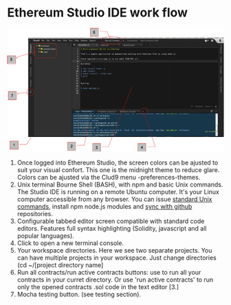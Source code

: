 # Ethereum Studio IDE work flow


![](Ether-Camp2.png)



1.  Once logged into Ethereum Studio, the screen colors can be ajusted to suit your visual confort. This one is the midnight theme to reduce glare. Colors can be ajusted via the Clud9 menu -preferences-themes.
2.  Unix terminal Bourne Shell (BASH), with npm and basic Unix commands. The Studio IDE is running on a remote Ubuntu computer. It's your Linux computer accessible from any browser. You can issue [standard Unix commands](http://freeengineer.org/learnUNIXin10minutes.html), install npm node.js modules and [sync with github](https://docs.c9.io/docs/setting-up-github-workspace) repositories.
3.  Configurable tabbed editor screen compatible with standard code editors. Features full syntax highlighting (Solidity, javascript and all popular languages).
4.  Click to open a new terminal console.
5.  Your workspace directories. Here we see two separate projects. You can have multiple projects in your workspace. Just change directories (cd ~/[project directory name]
6.  Run all contracts/run active contracts buttons: use to run all your contracts in your curret directory. Or use 'run active contracts' to run only the opened contracts .sol code in the text editor [3.]
7.  Mocha testing button. (see testing section).


